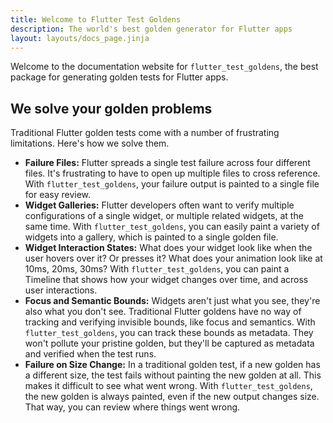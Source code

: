 ```yaml
---
title: Welcome to Flutter Test Goldens
description: The world's best golden generator for Flutter apps
layout: layouts/docs_page.jinja
---
```

Welcome to the documentation website for `flutter_test_goldens`, the best package for
generating golden tests for Flutter apps.

## We solve your golden problems
Traditional Flutter golden tests come with a number of frustrating limitations. Here's
how we solve them.

 * **Failure Files:** Flutter spreads a single test failure across four different files.
   It's frustrating to have to open up multiple files to cross reference. With
   `flutter_test_goldens`, your failure output is painted to a single file for easy review.
 * **Widget Galleries:** Flutter developers often want to verify multiple configurations
   of a single widget, or multiple related widgets, at the same time. With
   `flutter_test_goldens`, you can easily paint a variety of widgets into a gallery,
   which is painted to a single golden file.
 * **Widget Interaction States:** What does your widget look like when the user hovers
   over it? Or presses it? What does your animation look like at 10ms, 20ms, 30ms?
   With `flutter_test_goldens`, you can paint a Timeline that shows how your widget
   changes over time, and across user interactions.
 * **Focus and Semantic Bounds:** Widgets aren't just what you see, they're also what you
   don't see. Traditional Flutter goldens have no way of tracking and verifying invisible
   bounds, like focus and semantics. With `flutter_test_goldens`, you can track these
   bounds as metadata. They won't pollute your pristine golden, but they'll be captured
   as metadata and verified when the test runs.
 * **Failure on Size Change:** In a traditional golden test, if a new golden has a different
   size, the test fails without painting the new golden at all. This makes it difficult to
   see what went wrong. With `flutter_test_goldens`, the new golden is always painted, even
   if the new output changes size. That way, you can review where things went wrong.
